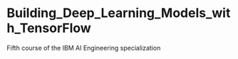 # Building_Deep_Learning_Models_with_TensorFlow
 Fifth course of the IBM AI Engineering specialization
